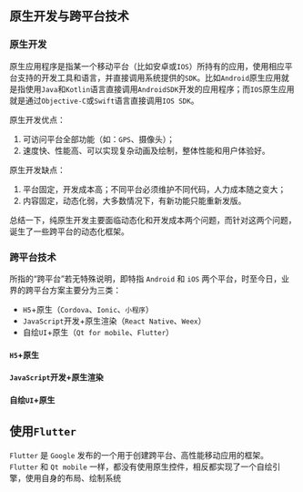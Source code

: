 <script setup>
import { coloricon } from "../../../.vitepress/compoment/navbar/coloricon.ts"
coloricon();
</script>

## 原生开发与跨平台技术

### 原生开发

原生应用程序是指某一个移动平台（比如安卓或`IOS`）所持有的应用，使用相应平台支持的开发工具和语言，并直接调用系统提供的`SDK`。比如`Android`原生应用就是指使用`Java`和`Kotlin`语言直接调用`AndroidSDK`开发的应用程序；而`IOS`原生应用就是通过`Objective-C`或`Swift`语言直接调用`IOS SDK`。

原生开发优点：

1. 可访问平台全部功能（如：`GPS`、摄像头）；
2. 速度快、性能高、可以实现复杂动画及绘制，整体性能和用户体验好。

原生开发缺点：

1. 平台固定，开发成本高；不同平台必须维护不同代码，人力成本随之变大；
2. 内容固定，动态化弱，大多数情况下，有新功能只能重新发版。

总结一下，纯原生开发主要面临动态化和开发成本两个问题，而针对这两个问题，诞生了一些跨平台的动态化框架。

### 跨平台技术

所指的“跨平台”若无特殊说明，即特指 `Android` 和 `iOS` 两个平台，时至今日，业界的跨平台方案主要分为三类：

- `H5`+原生（`Cordova`、`Ionic`、`小程序`）
- `JavaScript`开发+原生渲染（`React Native`、`Weex`）
- 自绘`UI`+原生（`Qt for mobile`、`Flutter`）

#### `H5`+原生

#### `JavaScript`开发+原生渲染

#### 自绘`UI`+原生

## 使用`Flutter`

`Flutter` 是 `Google` 发布的一个用于创建跨平台、高性能移动应用的框架。`Flutter` 和 `Qt mobile` 一样，都没有使用原生控件，相反都实现了一个自绘引擎，使用自身的布局、绘制系统

